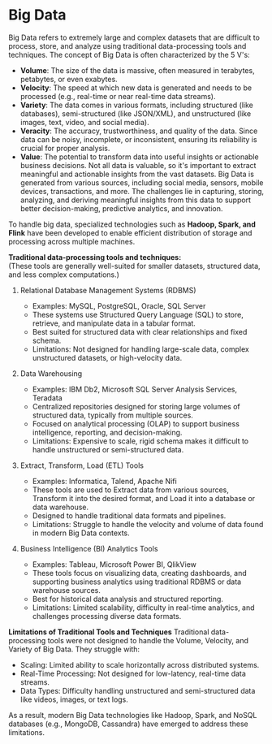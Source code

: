 # Big Data 

Big Data refers to extremely large and complex datasets that are difficult to process, store, and analyze using traditional data-processing tools and techniques. The concept of Big Data is often characterized by the 5 V's:
- **Volume**: The size of the data is massive, often measured in terabytes, petabytes, or even exabytes.
- **Velocity**: The speed at which new data is generated and needs to be processed (e.g., real-time or near real-time data streams).
- **Variety**: The data comes in various formats, including structured (like databases), semi-structured (like JSON/XML), and unstructured (like images, text, video, and social media).
- **Veracity**: The accuracy, trustworthiness, and quality of the data. Since data can be noisy, incomplete, or inconsistent, ensuring its reliability is crucial for proper analysis.
- **Value**: The potential to transform data into useful insights or actionable business decisions. Not all data is valuable, so it's important to extract meaningful and actionable insights from the vast datasets.
Big Data is generated from various sources, including social media, sensors, mobile devices, transactions, and more. The challenges lie in capturing, storing, analyzing, and deriving meaningful insights from this data to support better decision-making, predictive analytics, and innovation.

To handle big data, specialized technologies such as **Hadoop, Spark, and Flink** have been developed to enable efficient distribution of storage and processing across multiple machines.


**Traditional data-processing tools and techniques:**                                                                                                                                                                           
(These tools are generally well-suited for smaller datasets, structured data, and less complex computations.)
1. Relational Database Management Systems (RDBMS)
   - Examples: MySQL, PostgreSQL, Oracle, SQL Server
   - These systems use Structured Query Language (SQL) to store, retrieve, and manipulate data in a tabular format.
   - Best suited for structured data with clear relationships and fixed schema.
   - Limitations: Not designed for handling large-scale data, complex unstructured datasets, or high-velocity data.
     
2. Data Warehousing
   - Examples: IBM Db2, Microsoft SQL Server Analysis Services, Teradata
   - Centralized repositories designed for storing large volumes of structured data, typically from multiple sources.
   - Focused on analytical processing (OLAP) to support business intelligence, reporting, and decision-making.
   - Limitations: Expensive to scale, rigid schema makes it difficult to handle unstructured or semi-structured data.

3. Extract, Transform, Load (ETL) Tools
   -  Examples: Informatica, Talend, Apache Nifi
   - These tools are used to Extract data from various sources, Transform it into the desired format, and Load it into a database or data warehouse.
   - Designed to handle traditional data formats and pipelines.
   - Limitations: Struggle to handle the velocity and volume of data found in modern Big Data contexts.
     
4. Business Intelligence (BI) Analytics Tools
   - Examples: Tableau, Microsoft Power BI, QlikView
   - These tools focus on visualizing data, creating dashboards, and supporting business analytics using traditional RDBMS or data warehouse sources.
   - Best for historical data analysis and structured reporting.
   - Limitations: Limited scalability, difficulty in real-time analytics, and challenges processing diverse data formats.

**Limitations of Traditional Tools and Techniques**
Traditional data-processing tools were not designed to handle the Volume, Velocity, and Variety of Big Data. They struggle with:

   - Scaling: Limited ability to scale horizontally across distributed systems.
   - Real-Time Processing: Not designed for low-latency, real-time data streams.
   - Data Types: Difficulty handling unstructured and semi-structured data like videos, images, or text logs.

As a result, modern Big Data technologies like Hadoop, Spark, and NoSQL databases (e.g., MongoDB, Cassandra) have emerged to address these limitations.
  
